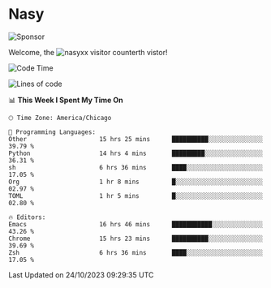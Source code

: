 # Nasy

<!--
<p align="center">
<img height="200" src="https://github-readme-stats.vercel.app/api?username=nasyxx&count_private=true&show_icons=true&theme=dracula&include_all_commits=true"/>
<img height="200" src="https://github-readme-stats.vercel.app/api/top-langs/?username=nasyxx&theme=dracula&hide=html,jupyter+notebook&count_private=true&show_icons=true"/>
</p>

  
----------------
-->

![Sponsor](https://img.shields.io/static/v1.svg?label=Sponsor&message=%E2%9D%A4&logo=GitHub&style=flat&color=pink)
 
Welcome, the ![nasyxx visitor counter](https://count.getloli.com/get/@nasyxx?theme=rule34)th vistor!
 
<!--START_SECTION:waka-->
![Code Time](http://img.shields.io/badge/Code%20Time-3%2C855%20hrs%2035%20mins-blue)

![Lines of code](https://img.shields.io/badge/From%20Hello%20World%20I%27ve%20Written-6.3%20million%20lines%20of%20code-blue)

📊 **This Week I Spent My Time On** 

```text
🕑︎ Time Zone: America/Chicago

💬 Programming Languages: 
Other                    15 hrs 25 mins      ██████████░░░░░░░░░░░░░░░   39.79 % 
Python                   14 hrs 4 mins       █████████░░░░░░░░░░░░░░░░   36.31 % 
sh                       6 hrs 36 mins       ████░░░░░░░░░░░░░░░░░░░░░   17.05 % 
Org                      1 hr 8 mins         █░░░░░░░░░░░░░░░░░░░░░░░░   02.97 % 
TOML                     1 hr 5 mins         █░░░░░░░░░░░░░░░░░░░░░░░░   02.80 % 

🔥 Editors: 
Emacs                    16 hrs 46 mins      ███████████░░░░░░░░░░░░░░   43.26 % 
Chrome                   15 hrs 23 mins      ██████████░░░░░░░░░░░░░░░   39.69 % 
Zsh                      6 hrs 36 mins       ████░░░░░░░░░░░░░░░░░░░░░   17.05 % 
```


 Last Updated on 24/10/2023 09:29:35 UTC
<!--END_SECTION:waka-->

<!-- ![visitors](https://visitor-badge.laobi.icu/badge?page_id=nasyxx.nasyxx) -->
